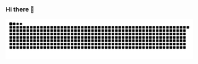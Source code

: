 ### Hi there 👋

<!--
**imTang1100/imTang1100** is a ✨ _special_ ✨ repository because its `README.md` (this file) appears on your GitHub profile.

Here are some ideas to get you started:

- 🔭 I’m currently working on ...
- 🌱 I’m currently learning ...
- 👯 I’m looking to collaborate on ...
- 🤔 I’m looking for help with ...
- 💬 Ask me about ...
- 📫 How to reach me: ...
- 😄 Pronouns: ...
- ⚡ Fun fact: ...
-->

[![img](https://raw.githubusercontent.com/imTang1100/imTang1100/main/assets/github-contribution-grid-snake.svg)](https://raw.githubusercontent.com/imTang1100/imTang1100/main/assets/github-contribution-grid-snake.svg)
